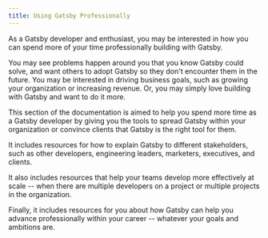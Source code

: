 ```yaml
---
title: Using Gatsby Professionally
---
```


As a Gatsby developer and enthusiast, you may be interested in how you can spend more of your time professionally building with Gatsby.

You may see problems happen around you that you know Gatsby could solve, and want others to adopt Gatsby so they don't encounter them in the future. You may be interested in driving business goals, such as growing your organization or increasing revenue. Or, you may simply love building with Gatsby and want to do it more.

This section of the documentation is aimed to help you spend more time as a Gatsby developer by giving you the tools to spread Gatsby within your organization or convince clients that Gatsby is the right tool for them.

It includes resources for how to explain Gatsby to different stakeholders, such as other developers, engineering leaders, marketers, executives, and clients.

It also includes resources that help your teams develop more effectively at scale -- when there are multiple developers on a project or multiple projects in the organization.

Finally, it includes resources for you about how Gatsby can help you advance professionally within your career -- whatever your goals and ambitions are.

<GuideList slug={props.slug} />
